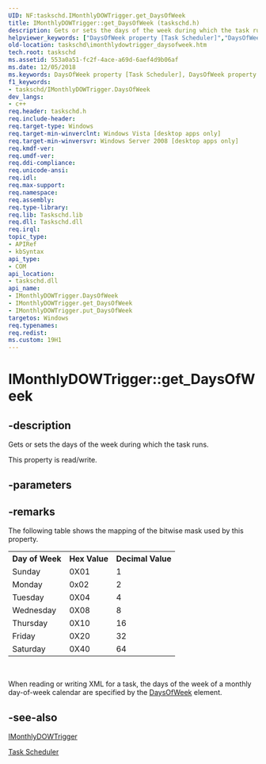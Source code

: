 ```yaml
---
UID: NF:taskschd.IMonthlyDOWTrigger.get_DaysOfWeek
title: IMonthlyDOWTrigger::get_DaysOfWeek (taskschd.h)
description: Gets or sets the days of the week during which the task runs.
helpviewer_keywords: ["DaysOfWeek property [Task Scheduler]","DaysOfWeek property [Task Scheduler]","IMonthlyDOWTrigger interface","IMonthlyDOWTrigger interface [Task Scheduler]","DaysOfWeek property","IMonthlyDOWTrigger.DaysOfWeek","IMonthlyDOWTrigger.get_DaysOfWeek","IMonthlyDOWTrigger::DaysOfWeek","IMonthlyDOWTrigger::get_DaysOfWeek","IMonthlyDOWTrigger::put_DaysOfWeek","get_DaysOfWeek","taskschd.imonthlydowtrigger_daysofweek","taskschd/IMonthlyDOWTrigger::DaysOfWeek","taskschd/IMonthlyDOWTrigger::get_DaysOfWeek","taskschd/IMonthlyDOWTrigger::put_DaysOfWeek"]
old-location: taskschd\imonthlydowtrigger_daysofweek.htm
tech.root: taskschd
ms.assetid: 553a0a51-fc2f-4ace-a69d-6aef4d9b06af
ms.date: 12/05/2018
ms.keywords: DaysOfWeek property [Task Scheduler], DaysOfWeek property [Task Scheduler],IMonthlyDOWTrigger interface, IMonthlyDOWTrigger interface [Task Scheduler],DaysOfWeek property, IMonthlyDOWTrigger.DaysOfWeek, IMonthlyDOWTrigger.get_DaysOfWeek, IMonthlyDOWTrigger::DaysOfWeek, IMonthlyDOWTrigger::get_DaysOfWeek, IMonthlyDOWTrigger::put_DaysOfWeek, get_DaysOfWeek, taskschd.imonthlydowtrigger_daysofweek, taskschd/IMonthlyDOWTrigger::DaysOfWeek, taskschd/IMonthlyDOWTrigger::get_DaysOfWeek, taskschd/IMonthlyDOWTrigger::put_DaysOfWeek
f1_keywords:
- taskschd/IMonthlyDOWTrigger.DaysOfWeek
dev_langs:
- c++
req.header: taskschd.h
req.include-header: 
req.target-type: Windows
req.target-min-winverclnt: Windows Vista [desktop apps only]
req.target-min-winversvr: Windows Server 2008 [desktop apps only]
req.kmdf-ver: 
req.umdf-ver: 
req.ddi-compliance: 
req.unicode-ansi: 
req.idl: 
req.max-support: 
req.namespace: 
req.assembly: 
req.type-library: 
req.lib: Taskschd.lib
req.dll: Taskschd.dll
req.irql: 
topic_type:
- APIRef
- kbSyntax
api_type:
- COM
api_location:
- taskschd.dll
api_name:
- IMonthlyDOWTrigger.DaysOfWeek
- IMonthlyDOWTrigger.get_DaysOfWeek
- IMonthlyDOWTrigger.put_DaysOfWeek
targetos: Windows
req.typenames: 
req.redist: 
ms.custom: 19H1
---
```


# IMonthlyDOWTrigger::get_DaysOfWeek


## -description


Gets or sets the days of the week during which the task runs.

This property is read/write.


## -parameters


## -remarks



The following table shows the mapping of the bitwise mask used by this property.<table>
<tr>
<th>Day of Week</th>
<th>Hex Value</th>
<th>Decimal Value</th>
</tr>
<tr>
<td>Sunday</td>
<td>0X01</td>
<td>1</td>
</tr>
<tr>
<td>Monday</td>
<td>0x02</td>
<td>2</td>
</tr>
<tr>
<td>Tuesday</td>
<td>0X04</td>
<td>4</td>
</tr>
<tr>
<td>Wednesday</td>
<td>0X08</td>
<td>8</td>
</tr>
<tr>
<td>Thursday</td>
<td>0X10</td>
<td>16</td>
</tr>
<tr>
<td>Friday</td>
<td>0X20</td>
<td>32</td>
</tr>
<tr>
<td>Saturday</td>
<td>0X40</td>
<td>64</td>
</tr>
</table>
 



When reading or writing XML for a task, the days of the week of a monthly day-of-week calendar are specified by the <a href="https://docs.microsoft.com/windows/desktop/TaskSchd/taskschedulerschema-daysofweek-monthlydayofweekscheduletype-element">DaysOfWeek</a> element.




## -see-also




<a href="https://docs.microsoft.com/windows/desktop/api/taskschd/nn-taskschd-imonthlydowtrigger">IMonthlyDOWTrigger</a>



<a href="https://docs.microsoft.com/windows/desktop/TaskSchd/task-scheduler-start-page">Task Scheduler</a>
 

 

